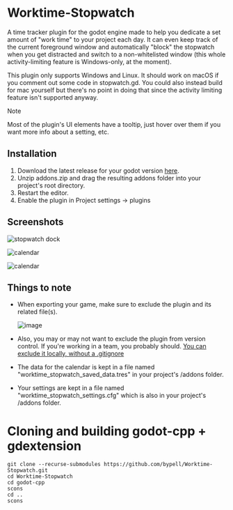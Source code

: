 # Worktime-Stopwatch

<p>
 A time tracker plugin for the godot engine made to help you dedicate a set amount of "work time" to your project each day. It can even keep track of the current foreground window and automatically "block" the stopwatch when you get distracted and switch to a non-whitelisted window (this whole activity-limiting feature is Windows-only, at the moment).
</p>
<p>
 This plugin only supports Windows and Linux. It should work on macOS if you comment out some code in stopwatch.gd. You could also instead build for mac yourself but there's no point in doing that since the activity limiting feature isn't supported anyway.
</p>

> [!NOTE]
> Most of the plugin's UI elements have a tooltip, just hover over them if you want more info about a setting, etc.

## Installation
1. Download the latest release for your godot version [here](https://github.com/bypell/Worktime-Stopwatch/releases).
2. Unzip addons.zip and drag the resulting addons folder into your project's root directory.
3. Restart the editor.
4. Enable the plugin in Project settings -> plugins

## Screenshots
<p>
 <img alt="stopwatch dock" src="https://github.com/user-attachments/assets/d6eb84ef-9c70-4d0a-89d7-734990a630bf">
</p>
<p>
 <img alt="calendar" src="https://github.com/user-attachments/assets/d7afba01-a7be-4d51-9fe7-fe41e94d755f">
</p>
<p>
 <img alt="calendar" src="https://github.com/user-attachments/assets/ddfa27b0-0d68-40e5-abdc-b12c914cd014">
</p>

## Things to note
- When exporting your game, make sure to exclude the plugin and its related file(s).
  
  ![image](https://github.com/user-attachments/assets/4e6b476c-e3d8-4333-bec0-2a48fd4d717b)

- Also, you may or may not want to exclude the plugin from version control.
  If you're working in a team, you probably should. [You can exclude it locally, without a .gitignore](https://stackoverflow.com/questions/653454/how-do-you-make-git-ignore-files-without-using-gitignore)
- The data for the calendar is kept in a file named "worktime_stopwatch_saved_data.tres" in your project's /addons folder.
- Your settings are kept in a file named "worktime_stopwatch_settings.cfg" which is also in your project's /addons folder.



# Cloning and building godot-cpp + gdextension
```
git clone --recurse-submodules https://github.com/bypell/Worktime-Stopwatch.git
cd Worktime-Stopwatch
cd godot-cpp
scons
cd ..
scons
```
